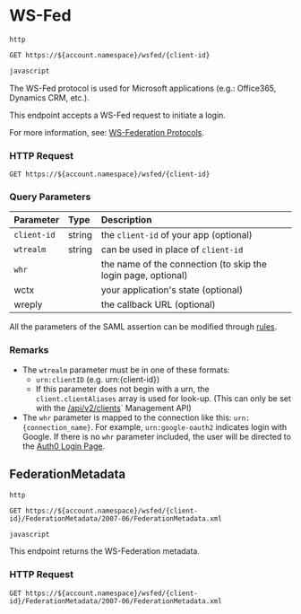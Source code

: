 # WS-Fed

```http
http
```

```shell
GET https://${account.namespace}/wsfed/{client-id}
```

```javascript
javascript
```

The WS-Fed protocol is used for Microsoft applications (e.g.: Office365, Dynamics CRM, etc.).

This endpoint accepts a WS-Fed request to initiate a login.

<aside class="notice">
For more information, see: <a href="/protocols#ws-federation">WS-Federation Protocols</a>.
</aside>

### HTTP Request

`GET https://${account.namespace}/wsfed/{client-id}`

### Query Parameters

| Parameter        | Type       | Description |
|:-----------------|:-----------|:------------|
| `client-id`      | string     | the `client-id` of your app (optional) |
| `wtrealm`        | string     | can be used in place of `client-id` |
| `whr `           |            | the name of the connection (to skip the login page, optional) |
| wctx             |            | your application's state (optional) |
| wreply           |            | the callback URL (optional) |

<aside class="notice">
All the parameters of the SAML assertion can be modified through <a href='/rules'>rules</a>.
</aside>

### Remarks

* The `wtrealm` parameter must be in one of these formats:
  * `urn:clientID` (e.g. urn:{client-id})
  * If this parameter does not begin with a urn, the `client.clientAliases` array is used for look-up. (This can only be set with the [/api/v2/clients](/api/management/v2#!/Clients/get_clients)` Management API)
* The `whr` parameter is mapped to the connection like this: `urn:{connection_name}`. For example, `urn:google-oauth2` indicates login with Google. If there is no `whr` parameter included, the user will be directed to the [Auth0 Login Page](/login_page).

## FederationMetadata

```http
http
```

```shell
GET https://${account.namespace}/wsfed/{client-id}/FederationMetadata/2007-06/FederationMetadata.xml
```

```javascript
javascript
```

This endpoint returns the WS-Federation metadata.

### HTTP Request

`GET https://${account.namespace}/wsfed/{client-id}/FederationMetadata/2007-06/FederationMetadata.xml`
